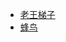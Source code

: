 
* [老王梯子](https://play.google.com/store/apps/details?id=com.findtheway&hl=zh_CN)
* [蜂鸟](https://play.google.com/store/apps/details?id=com.young.ss&hl=zh_CN)
